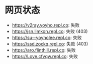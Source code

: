 # 网页状态
- https://v2ray.yoyho.repl.co: 失败
- https://jsn.limkon.repl.co: 失败 (403)
- https://su--yoyholee.repl.co: 失败
- https://ssd.zockq.repl.co: 失败 (403)
- https://aro.flinthill.repl.co: 失败
- https://Love.cfvqw.repl.co: 失败
